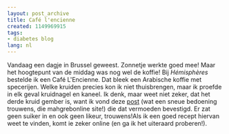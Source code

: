 ```yaml
---
layout: post_archive
title: Café l'encienne
created: 1149969915
tags:
- diabetes blog
lang: nl
---
```

Vandaag een dagje in Brussel geweest. Zonnetje werkte goed mee! Maar het hoogtepunt van de middag was nog wel de koffie! Bij _Hémisphères_ bestelde ik een Café L'Encienne. Dat bleek een Arabische koffie met specerijen. Welke kruiden precies kon ik niet thuisbrengen, maar ik proefde in elk geval kruidnagel en kaneel. Ik denk, maar weet niet zeker, dat het derde kruid gember is, want ik vond deze [post](http://www.maghrebonline.nl/forum2002/viewtopic.php?t=4274&) (wat een sneue bedoening trouwens, die mahgrebonline site!) die dat vermoeden bevestigd.  Er zat geen suiker in en ook geen likeur, trouwens!Als ik een goed recept hiervan weet te vinden, komt ie zeker online (en ga ik het uiteraard proberen!).
